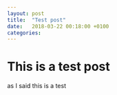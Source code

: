 ```yaml
---
layout: post
title:  "Test post"
date:   2018-03-22 00:18:00 +0100
categories:
---
```

# This is a test post
as I said this is a test
